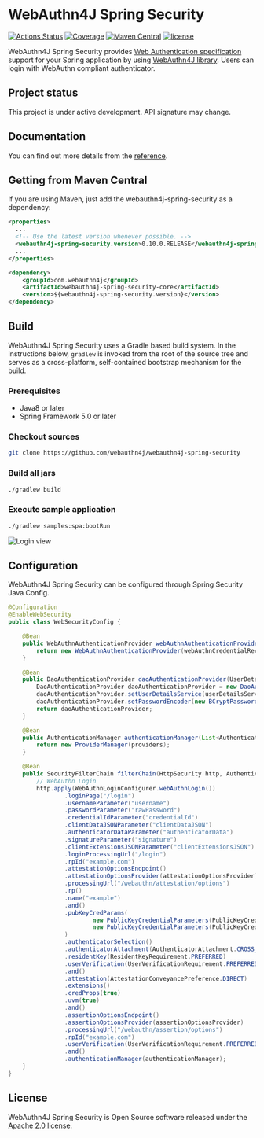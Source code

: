# WebAuthn4J Spring Security

[![Actions Status](https://github.com/webauthn4j/webauthn4j-spring-security/workflows/CI/badge.svg)](https://github.com/webauthn4j/webauthn4j-spring-security/actions)
[![Coverage](https://sonarcloud.io/api/project_badges/measure?project=webauthn4j-spring-security&metric=coverage)](https://sonarcloud.io/dashboard?id=webauthn4j-spring-security)
[![Maven Central](https://img.shields.io/maven-central/v/com.webauthn4j/webauthn4j-spring-security-core.svg)](https://search.maven.org/search?q=webauthn4j-spring-security)
[![license](https://img.shields.io/github/license/webauthn4j/webauthn4j-spring-security.svg)](https://github.com/webauthn4j/webauthn4j-spring-security/blob/master/LICENSE.txt)

WebAuthn4J Spring Security provides [Web Authentication specification](https://www.w3.org/TR/2019/REC-webauthn-1-20190304/) support for your Spring application by using [WebAuthn4J library](https://github.com/webauthn4j/webauthn4j).
Users can login with WebAuthn compliant authenticator.

## Project status

This project is under active development. API signature may change.

## Documentation

You can find out more details from the [reference](https://webauthn4j.github.io/webauthn4j-spring-security/en/).

## Getting from Maven Central

If you are using Maven, just add the webauthn4j-spring-security as a dependency:

```xml
<properties>
  ...
  <!-- Use the latest version whenever possible. -->
  <webauthn4j-spring-security.version>0.10.0.RELEASE</webauthn4j-spring-security.version>
  ...
</properties>

<dependency>
	<groupId>com.webauthn4j</groupId>
	<artifactId>webauthn4j-spring-security-core</artifactId>
	<version>${webauthn4j-spring-security.version}</version>
</dependency>
```

## Build

WebAuthn4J Spring Security uses a Gradle based build system.
In the instructions below, `gradlew` is invoked from the root of the source tree and serves as a cross-platform,
self-contained bootstrap mechanism for the build.

### Prerequisites

- Java8 or later
- Spring Framework 5.0 or later

### Checkout sources

```bash
git clone https://github.com/webauthn4j/webauthn4j-spring-security
```

### Build all jars

```bash
./gradlew build
```

### Execute sample application

```bash
./gradlew samples:spa:bootRun
```

![Login view](./docs/src/reference/asciidoc/en/images/login.png "Login view")

## Configuration

WebAuthn4J Spring Security can be configured through Spring Security Java Config.

```java
@Configuration
@EnableWebSecurity
public class WebSecurityConfig {

    @Bean
    public WebAuthnAuthenticationProvider webAuthnAuthenticationProvider(WebAuthnCredentialRecordService webAuthnCredentialRecordService, WebAuthnManager webAuthnManager){
        return new WebAuthnAuthenticationProvider(webAuthnCredentialRecordService, webAuthnManager);
    }

    @Bean
    public DaoAuthenticationProvider daoAuthenticationProvider(UserDetailsService userDetailsService){
        DaoAuthenticationProvider daoAuthenticationProvider = new DaoAuthenticationProvider();
        daoAuthenticationProvider.setUserDetailsService(userDetailsService);
        daoAuthenticationProvider.setPasswordEncoder(new BCryptPasswordEncoder());
        return daoAuthenticationProvider;
    }

    @Bean
    public AuthenticationManager authenticationManager(List<AuthenticationProvider> providers){
        return new ProviderManager(providers);
    }

    @Bean
    public SecurityFilterChain filterChain(HttpSecurity http, AuthenticationManager authenticationManager) throws Exception {
        // WebAuthn Login
        http.apply(WebAuthnLoginConfigurer.webAuthnLogin())
                .loginPage("/login")
                .usernameParameter("username")
                .passwordParameter("rawPassword")
                .credentialIdParameter("credentialId")
                .clientDataJSONParameter("clientDataJSON")
                .authenticatorDataParameter("authenticatorData")
                .signatureParameter("signature")
                .clientExtensionsJSONParameter("clientExtensionsJSON")
                .loginProcessingUrl("/login")
                .rpId("example.com")
                .attestationOptionsEndpoint()
                .attestationOptionsProvider(attestationOptionsProvider)
                .processingUrl("/webauthn/attestation/options")
                .rp()
                .name("example")
                .and()
                .pubKeyCredParams(
                        new PublicKeyCredentialParameters(PublicKeyCredentialType.PUBLIC_KEY, COSEAlgorithmIdentifier.ES256),
                        new PublicKeyCredentialParameters(PublicKeyCredentialType.PUBLIC_KEY, COSEAlgorithmIdentifier.RS1)
                )
                .authenticatorSelection()
                .authenticatorAttachment(AuthenticatorAttachment.CROSS_PLATFORM)
                .residentKey(ResidentKeyRequirement.PREFERRED)
                .userVerification(UserVerificationRequirement.PREFERRED)
                .and()
                .attestation(AttestationConveyancePreference.DIRECT)
                .extensions()
                .credProps(true)
                .uvm(true)
                .and()
                .assertionOptionsEndpoint()
                .assertionOptionsProvider(assertionOptionsProvider)
                .processingUrl("/webauthn/assertion/options")
                .rpId("example.com")
                .userVerification(UserVerificationRequirement.PREFERRED)
                .and()
                .authenticationManager(authenticationManager);
    }
}
```


## License

WebAuthn4J Spring Security is Open Source software released under the
[Apache 2.0 license](http://www.apache.org/licenses/LICENSE-2.0.html).
